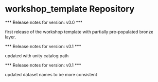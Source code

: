 # workshop_template Repository

*** Release notes for version: v0.0 ***

first release of the workshop template with partially pre-populated bronze layer.

*** Release notes for version: v0.1 ***

updated with unity catalog path

*** Release notes for version: v0.1 ***

updated dataset names to be more consistent